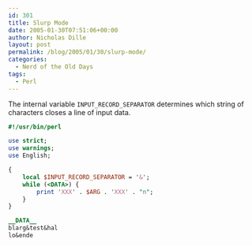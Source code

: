 ```yaml
---
id: 301
title: Slurp Mode
date: 2005-01-30T07:51:06+00:00
author: Nicholas Dille
layout: post
permalink: /blog/2005/01/30/slurp-mode/
categories:
  - Nerd of the Old Days
tags:
  - Perl
---
```

The internal variable `INPUT_RECORD_SEPARATOR` determines which string of characters closes a line of input data.<!--more-->

```perl
#!/usr/bin/perl

use strict;
use warnings;
use English;

{
    local $INPUT_RECORD_SEPARATOR = '&';
    while (<DATA>) {
        print 'XXX' . $ARG . 'XXX' . "n";
    }
}

__DATA__
blarg&test&hal
lo&ende
```